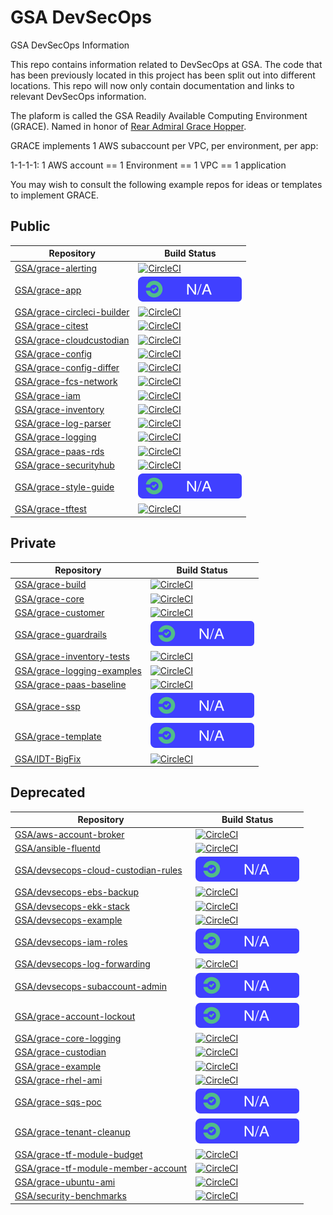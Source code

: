 # GSA DevSecOps

GSA DevSecOps Information

This repo contains information related to DevSecOps at GSA. The code that has been previously located in this project has been split out into different locations. This repo will now only contain documentation and links to relevant DevSecOps information.

The plaform is called the GSA Readily Available Computing Environment (GRACE).
Named in honor of [Rear Admiral Grace Hopper](https://en.wikipedia.org/wiki/Grace_Hopper).

GRACE implements 1 AWS subaccount per VPC, per environment, per app:

1-1-1-1:
1 AWS account == 1 Environment == 1 VPC == 1 application

You may wish to consult the following example repos for ideas or templates to implement GRACE.

## Public ##
| Repository | Build Status |
| ---------- | ------------ |
| [GSA/grace-alerting](https://github.com/GSA/grace-alerting) | [![CircleCI](https://circleci.com/gh/GSA/grace-alerting.svg?style=svg)](https://circleci.com/gh/GSA/grace-alerting) |
| [GSA/grace-app](https://github.com/GSA/grace-app) | ![No Builds](images/na.svg) |
| [GSA/grace-circleci-builder](https://github.com/GSA/grace-circleci-builder) | [![CircleCI](https://circleci.com/gh/GSA/grace-circleci-builder.svg?style=svg)](https://circleci.com/gh/GSA/grace-circleci-builder) |
| [GSA/grace-citest](https://github.com/GSA/grace-citest) | [![CircleCI](https://circleci.com/gh/GSA/grace-citest.svg?style=svg)](https://circleci.com/gh/GSA/grace-citest) |
| [GSA/grace-cloudcustodian](https://github.com/GSA/grace-cloudcustodian) | [![CircleCI](https://circleci.com/gh/GSA/grace-cloudcustodian.svg?style=svg)](https://circleci.com/gh/GSA/grace-cloudcustodian) |
| [GSA/grace-config](https://github.com/GSA/grace-config) | [![CircleCI](https://circleci.com/gh/GSA/grace-config.svg?style=svg)](https://circleci.com/gh/GSA/grace-config) |
| [GSA/grace-config-differ](https://github.com/GSA/grace-config-differ) | [![CircleCI](https://circleci.com/gh/GSA/grace-config-differ.svg?style=svg)](https://circleci.com/gh/GSA/grace-config-differ) |
| [GSA/grace-fcs-network](https://github.com/GSA/grace-fcs-network) | [![CircleCI](https://circleci.com/gh/GSA/grace-fcs-network.svg?style=svg)](https://circleci.com/gh/GSA/grace-fcs-network) |
| [GSA/grace-iam](https://github.com/GSA/grace-iam) | [![CircleCI](https://circleci.com/gh/GSA/grace-iam.svg?style=svg)](https://circleci.com/gh/GSA/grace-iam) |
| [GSA/grace-inventory](https://github.com/GSA/grace-inventory) | [![CircleCI](https://circleci.com/gh/GSA/grace-inventory.svg?style=svg)](https://circleci.com/gh/GSA/grace-inventory) |
| [GSA/grace-log-parser](https://github.com/GSA/grace-log-parser) | [![CircleCI](https://circleci.com/gh/GSA/grace-log-parser.svg?style=svg)](https://circleci.com/gh/GSA/grace-log-parser) |
| [GSA/grace-logging](https://github.com/GSA/grace-logging) | [![CircleCI](https://circleci.com/gh/GSA/grace-logging.svg?style=svg)](https://circleci.com/gh/GSA/grace-logging) |
| [GSA/grace-paas-rds](https://github.com/GSA/grace-paas-rds) | [![CircleCI](https://circleci.com/gh/GSA/grace-paas-rds.svg?style=svg)](https://circleci.com/gh/GSA/grace-paas-rds) |
| [GSA/grace-securityhub](https://github.com/GSA/grace-securityhub) | [![CircleCI](https://circleci.com/gh/GSA/grace-securityhub.svg?style=svg)](https://circleci.com/gh/GSA/grace-securityhub) |
| [GSA/grace-style-guide](https://github.com/GSA/grace-style-guide) | ![No Builds](images/na.svg) |
| [GSA/grace-tftest](https://github.com/GSA/grace-tftest) | [![CircleCI](https://circleci.com/gh/GSA/grace-tftest.svg?style=svg)](https://circleci.com/gh/GSA/grace-tftest) |

## Private ##
| Repository | Build Status |
| ---------- | ------------ |
| [GSA/grace-build](https://github.com/GSA/grace-build) | [![CircleCI](https://circleci.com/gh/GSA/grace-build.svg?style=svg&circle-token=6b07cc7993c4c038236c25c794e6b7ba334cc83d)](https://circleci.com/gh/GSA/grace-build) |
| [GSA/grace-core](https://github.com/GSA/grace-core) | [![CircleCI](https://circleci.com/gh/GSA/grace-core.svg?style=svg&circle-token=d0bdc1c9e646280312a4a8254f7c8d4698c8729f)](https://circleci.com/gh/GSA/grace-core) |
| [GSA/grace-customer](https://github.com/GSA/grace-customer) | [![CircleCI](https://circleci.com/gh/GSA/grace-customer.svg?style=svg&circle-token=7e53b3a7f13a014a3dabbcd56a6e27120ba1d405)](https://circleci.com/gh/GSA/grace-customer) |
| [GSA/grace-guardrails](https://github.com/GSA/grace-guardrails) | ![No Builds](images/na.svg) |
| [GSA/grace-inventory-tests](https://github.com/GSA/grace-inventory-tests) | [![CircleCI](https://circleci.com/gh/GSA/grace-inventory-tests.svg?style=svg&circle-token=f86712ce5167665fe0d4a23d4af4fe7e9a20f7de)](https://circleci.com/gh/GSA/grace-inventory-tests) |
| [GSA/grace-logging-examples](https://github.com/GSA/grace-logging-examples) | [![CircleCI](https://circleci.com/gh/GSA/grace-logging-examples.svg?style=svg&circle-token=7764e93956515e856f81bf9e07d230f36b0b2b5b)](https://circleci.com/gh/GSA/grace-logging-examples) |
| [GSA/grace-paas-baseline](https://github.com/GSA/grace-paas-baseline) | [![CircleCI](https://circleci.com/gh/GSA/grace-paas-baseline.svg?style=svg&circle-token=e9714b66e704218f32e190ebc9c8b3ffb9b92660)](https://circleci.com/gh/GSA/grace-paas-baseline) |
| [GSA/grace-ssp](https://github.com/GSA/grace-ssp) | ![No Builds](images/na.svg) |
| [GSA/grace-template](https://github.com/GSA/grace-template) | ![No Builds](images/na.svg) |
| [GSA/IDT-BigFix](https://github.com/GSA/IDT-BigFix) | [![CircleCI](https://circleci.com/gh/GSA/IDT-BigFix.svg?style=svg&circle-token=14c1b058f570454f69bd3fee2392fd903030a15c)](https://circleci.com/gh/GSA/IDT-BigFix) |

## Deprecated ##
| Repository | Build Status |
| ---------- | ------------ |
| [GSA/aws-account-broker](https://github.com/GSA/aws-account-broker) | [![CircleCI](https://circleci.com/gh/GSA/aws-account-broker.svg?style=svg)](https://circleci.com/gh/GSA/aws-account-broker) |
| [GSA/ansible-fluentd](https://github.com/GSA/ansible-fluentd) | [![CircleCI](https://circleci.com/gh/GSA/ansible-fluentd.svg?style=svg)](https://circleci.com/gh/GSA/ansible-fluentd) |
| [GSA/devsecops-cloud-custodian-rules](https://github.com/GSA/devsecops-cloud-custodian-rules) | ![No Builds](images/na.svg) |
| [GSA/devsecops-ebs-backup](https://github.com/GSA/devsecops-ebs-backup) | [![CircleCI](https://circleci.com/gh/GSA/devsecops-ebs-backup.svg?style=svg)](https://circleci.com/gh/GSA/devsecops-ebs-backup) |
| [GSA/devsecops-ekk-stack](https://github.com/GSA/devsecops-ekk-stack) | [![CircleCI](https://circleci.com/gh/GSA/devsecops-ekk-stack.svg?style=svg)](https://circleci.com/gh/GSA/devsecops-ekk-stack) |
| [GSA/devsecops-example](https://github.com/GSA/devsecops-example) | [![CircleCI](https://circleci.com/gh/GSA/devsecops-example.svg?style=svg)](https://circleci.com/gh/GSA/devsecops-example) |
| [GSA/devsecops-iam-roles](https://github.com/GSA/devsecops-iam-roles) | ![No Builds](images/na.svg) |
| [GSA/devsecops-log-forwarding](https://github.com/GSA/devsecops-log-forwarding) | [![CircleCI](https://circleci.com/gh/GSA/devsecops-log-forwarding.svg?style=svg)](https://circleci.com/gh/GSA/devsecops-log-forwarding) |
| [GSA/devsecops-subaccount-admin](https://github.com/GSA/devsecops-subaccount-admin) | ![No Builds](images/na.svg) |
| [GSA/grace-account-lockout](https://github.com/GSA/grace-account-lockout) | ![Archived](images/na.svg) |
| [GSA/grace-core-logging](https://github.com/GSA/grace-core-logging) | [![CircleCI](https://circleci.com/gh/GSA/grace-core-logging.svg?style=svg&circle-token=fe4919d129e0a79d08448086f540b960a845a4b2)](https://circleci.com/gh/GSA/grace-core-logging) |
| [GSA/grace-custodian](https://github.com/GSA/grace-custodian) | [![CircleCI](https://circleci.com/gh/GSA/grace-custodian.svg?style=svg&circle-token=a99463d5a32501483181c14bc4b058d4e6135c8c)](https://circleci.com/gh/GSA/grace-custodian) |
| [GSA/grace-example](https://github.com/GSA/grace-example) | [![CircleCI](https://circleci.com/gh/GSA/grace-example.svg?style=svg)](https://circleci.com/gh/GSA/grace-example) |
| [GSA/grace-rhel-ami](https://github.com/GSA/grace-rhel-ami) | [![CircleCI](https://circleci.com/gh/GSA/grace-rhel-ami.svg?style=svg)](https://circleci.com/gh/GSA/grace-rhel-ami) |
| [GSA/grace-sqs-poc](https://github.com/GSA/grace-sqs-poc) | ![Archived](images/na.svg) |
| [GSA/grace-tenant-cleanup](https://github.com/GSA/grace-tenant-cleanup) | ![Archived](images/na.svg) |
| [GSA/grace-tf-module-budget](https://github.com/GSA/grace-tf-module-budget) | [![CircleCI](https://circleci.com/gh/GSA/grace-tf-module-budget.svg?style=svg)](https://circleci.com/gh/GSA/grace-tf-module-budget) |
| [GSA/grace-tf-module-member-account](https://github.com/GSA/grace-tf-module-member-account) | [![CircleCI](https://circleci.com/gh/GSA/grace-tf-module-member-account.svg?style=svg)](https://circleci.com/gh/GSA/grace-tf-module-member-account) |
| [GSA/grace-ubuntu-ami](https://github.com/GSA/grace-ubuntu-ami) | [![CircleCI](https://circleci.com/gh/GSA/grace-ubuntu-ami.svg?style=svg)](https://circleci.com/gh/GSA/grace-ubuntu-ami) |
| [GSA/security-benchmarks](https://github.com/GSA/security-benchmarks) | [![CircleCI](https://circleci.com/gh/GSA/security-benchmarks.svg?style=svg)](https://circleci.com/gh/GSA/security-benchmarks) | ![No Builds](images/na.svg) |
